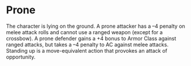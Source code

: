 ﻿---
name: Prone
text:
  "The character is lying on the ground. A prone attacker has a –4 penalty on melee attack rolls and cannot use a ranged weapon (except for a crossbow). A prone defender gains a +4 bonus to Armor Class against ranged attacks, but takes a –4 penalty to AC against melee attacks. 
  Standing up is a move-equivalent action that provokes an attack of opportunity."
---

# Prone
The character is lying on the ground. A prone attacker has a –4 penalty on melee attack rolls and cannot use a ranged weapon (except for a crossbow). A prone defender gains a +4 bonus to Armor Class against ranged attacks, but takes a –4 penalty to AC against melee attacks. 
  Standing up is a move-equivalent action that provokes an attack of opportunity.